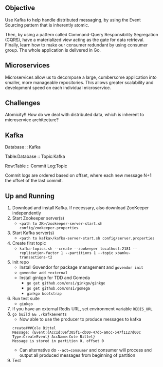 ## Objective

Use Kafka to help handle distributed messaging, by using the Event Sourcing pattern that is inherently atomic.

Then, by using a pattern called Command-Query Responsibility Segregation (CQRS),
have a materialized view acting as the gate for data retrieval.
Finally, learn how to make our consumer redundant by using consumer group.
The whole application is delivered in Go.

## Microservices

Microservices allow us to decompose a large, cumbersome application into smaller, more manageable repositories. This allows greater scalability and development speed on each individual microservice.

## Challenges

Atomicity!! How do we deal with distributed data, which is inherent to microservice architecture?

## Kafka

Database :: Kafka

Table:Database :: Topic:Kafka

Row:Table :: Commit Log:Topic

Commit logs are ordered based on offset, where each new message N+1 the offset of the last commit.

## Up and Running

1. Download and install Kafka. If necessary, also download ZooKeeper independently
2. Start Zookeeper server(s)
    * `<path to ZK>/zookeeper-server-start.sh config/zookeeper.properties`
3. Start Kafka server(s)
    * `<path to kafka>/kafka-server-start.sh config/server.properties`
4. Create first topic
    * `kafka-topics.sh --create --zookeeper localhost:2181 --replication-factor 1 --partitions 1 --topic xbanku-transactions-t2`
5. Init repo
    * Install Govendor for package management and `govendor init`
    * `govendor add +external`
    * Install ginkgo for TDD and Gomeda
        * `go get github.com/onsi/ginkgo/ginkgo`
        * `go get github.com/onsi/gomega`
        * `ginkgo bootstrap`
6. Run test suite
    * `ginkgo`
7. If you have an external Redis URL, set environment variable `REDIS_URL`
8. `go build && ./kafkaevents`
    * Now able to use the producer to produce messages to kafka
    ```
    create###Cole Bittel
    Message: {Event:{AccId:0ef305f1-cb00-47db-a0cc-547f1127d00c Type:CreateEvent} AccName:Cole Bittel}
    Message is stored in partition 0, offset 0
    ```
    * Can alternative do `--act=consumer` and consumer will process and output all produced messages from beginning of partition
9. Test
